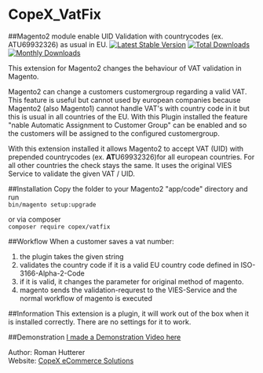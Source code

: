 # CopeX_VatFix
##Magento2 module enable UID Validation with countrycodes (ex. ATU69932326) as usual in EU.
[![Latest Stable Version](https://poser.pugx.org/copex/vatfix/v/stable)](https://packagist.org/packages/copex/vatfix)
[![Total Downloads](https://poser.pugx.org/copex/vatfix/downloads)](https://packagist.org/packages/copex/vatfix)
[![Monthly Downloads](https://poser.pugx.org/copex/vatfix/d/monthly)](https://packagist.org/packages/copex/vatfix)

This extension for Magento2 changes the behaviour of VAT validation in Magento. 

Magento2 can change a customers customergroup regarding a valid VAT. This feature is useful but cannot used by european companies because Magento2 (also Magento1) 
cannot handle VAT's with country code in it but this is usual in all countries of the EU. With this Plugin installed the feature "nable Automatic Assignment to Customer Group" 
can be enabled and so the customers will be assigned to the configured customergroup.
 
With this extension installed it allows Magento2 to accept VAT (UID) with prepended countrycodes (ex. **AT**U69932326)for all european countries.
For all other countries the check stays the same. It uses the original VIES Service to validate the given VAT / UID.



##Installation
Copy the folder to your Magento2 "app/code" directory and run   
```bin/magento setup:upgrade```

or via composer     
```composer require copex/vatfix```


##Workflow
When a customer saves a vat number:
1. the plugin takes the given string 
2. validates the country code if it is a valid EU country code defined in ISO-3166-Alpha-2-Code
3. if it is valid, it changes the parameter for original method of magento.
4. magento sends the validation-requrest to the VIES-Service and the normal workflow of magento is executed

##Information
This extension is a plugin, it will work out of the box when it is installed correctly. 
There are no settings for it to work.

##Demonstration
[I made a Demonstration Video here](https://www.youtube.com/watch?v=wSgHk4Wq7pA)

Author: Roman Hutterer  
Website: [CopeX eCommerce Solutions](https://copex.io)

